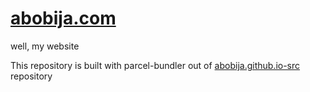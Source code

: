 # [abobija.com](https://abobija.com)
well, my website

This repository is built with parcel-bundler out of [abobija.github.io-src](https://github.com/abobija/abobija.github.io-src) repository
